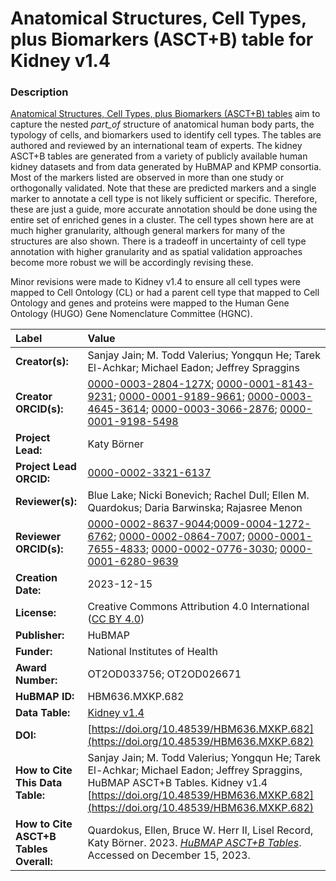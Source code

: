 # Anatomical Structures, Cell Types, plus Biomarkers (ASCT+B) table for Kidney v1.4

### Description
[Anatomical Structures, Cell Types, plus Biomarkers (ASCT+B) tables](https://humanatlas.io/asctb-tables) aim to capture the nested *part_of* structure of anatomical human body parts, the typology of cells, and biomarkers used to identify cell types. The tables are authored and reviewed by an international team of experts. The kidney ASCT+B tables are generated from a variety of publicly available human kidney datasets and from data generated by HuBMAP and KPMP consortia.  Most of the markers listed are observed in more than one study or orthogonally validated.  Note that these are predicted markers and a single marker to annotate a cell type is not likely sufficient or specific. Therefore, these are just a guide, more accurate annotation should be done using the entire set of enriched genes in a cluster.  The cell types shown here are at much higher granularity, although general markers for many of the structures are also shown.  There is a tradeoff in uncertainty of cell type annotation with higher granularity and as spatial validation approaches become more robust we will be accordingly revising these.

Minor revisions were made to Kidney v1.4 to ensure all cell types were mapped to Cell Ontology (CL) or had a parent cell type that mapped to Cell Ontology and genes and proteins were mapped to the Human Gene Ontology (HUGO) Gene Nomenclature Committee (HGNC). 

| Label | Value |
| :------------- |:-------------|
| **Creator(s):** | Sanjay Jain; M. Todd Valerius; Yongqun He; Tarek El-Achkar; Michael Eadon; Jeffrey Spraggins |
| **Creator ORCID(s):** | [0000-0003-2804-127X](https://orcid.org/0000-0003-2804-127X); [0000-0001-8143-9231](https://orcid.org/0000-0001-8143-9231); [0000-0001-9189-9661](https://orcid.org/0000-0001-9189-9661); [0000-0003-4645-3614](https://orcid.org/0000-0003-4645-3614); [0000-0003-3066-2876](https://orcid.org/0000-0003-3066-2876); [0000-0001-9198-5498](https://orcid.org/0000-0001-9198-5498) |
| **Project Lead:** | Katy B&ouml;rner |
| **Project Lead ORCID:** | [0000-0002-3321-6137](https://orcid.org/0000-0002-3321-6137) |
| **Reviewer(s):** | Blue Lake; Nicki Bonevich; Rachel Dull; Ellen M. Quardokus; Daria Barwinska; Rajasree Menon
| **Reviewer ORCID(s):** |[0000-0002-8637-9044](https://orcid.org/0000-0002-8637-9044);[0009-0004-1272-6762](https://orcid.org/0009-0004-1272-6762); [0000-0002-0864-7007](https://orcid.org/0000-0002-0864-7007); [0000-0001-7655-4833](https://orcid.org/0000-0001-7655-4833); [0000-0002-0776-3030](https://orcid.org/0000-0002-0776-3030); [0000-0001-6280-9639](https://orcid.org/0000-0001-6280-9639) |
| **Creation Date:** | 2023-12-15|
| **License:** | Creative Commons Attribution 4.0 International ([CC BY 4.0](https://creativecommons.org/licenses/by/4.0/)) |
| **Publisher:** | HuBMAP |
| **Funder:** | National Institutes of Health |
| **Award Number:** | OT2OD033756; OT2OD026671 |
| **HuBMAP ID:** | HBM636.MXKP.682 |
| **Data Table:** | [Kidney v1.4](https://cdn.humanatlas.io/hra-releases/v2.0/asct-b/asct-b-vh-kidney.csv) |
| **DOI:** | [https://doi.org/10.48539/HBM636.MXKP.682](https://doi.org/10.48539/HBM636.MXKP.682) |
| **How to Cite This Data Table:** | Sanjay Jain; M. Todd Valerius; Yongqun He; Tarek El-Achkar; Michael Eadon; Jeffrey Spraggins, HuBMAP ASCT+B Tables. Kidney v1.4 [https://doi.org/10.48539/HBM636.MXKP.682](https://doi.org/10.48539/HBM636.MXKP.682) |
| **How to Cite ASCT+B Tables Overall:** | Quardokus, Ellen, Bruce W. Herr II, Lisel Record, Katy B&ouml;rner. 2023. [*HuBMAP ASCT+B Tables*](https://humanatlas.io/asctb-tables). Accessed on December 15, 2023. |
